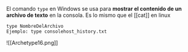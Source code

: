 El comando `type` en Windows se usa para **mostrar el contenido de un archivo de texto** en la consola.
Es lo mismo que el [[cat]] en linux
```shell
type NombreDelArchivo
Ejemplo: type consolehost_history.txt
```
![[Archetype16.png]]